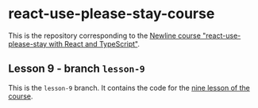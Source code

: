 # react-use-please-stay-course

This is the repository corresponding to the [Newline course "react-use-please-stay with React and TypeScript"](https://www.newline.co/courses/react-use-please-stay-with-react-and-typescript/welcome).

## Lesson 9 - branch `lesson-9`

This is the `lesson-9` branch. It contains the code for the [nine lesson of the course](https://www.newline.co/courses/react-use-please-stay-with-react-and-typescript/implementing-a-marquee-functionality).